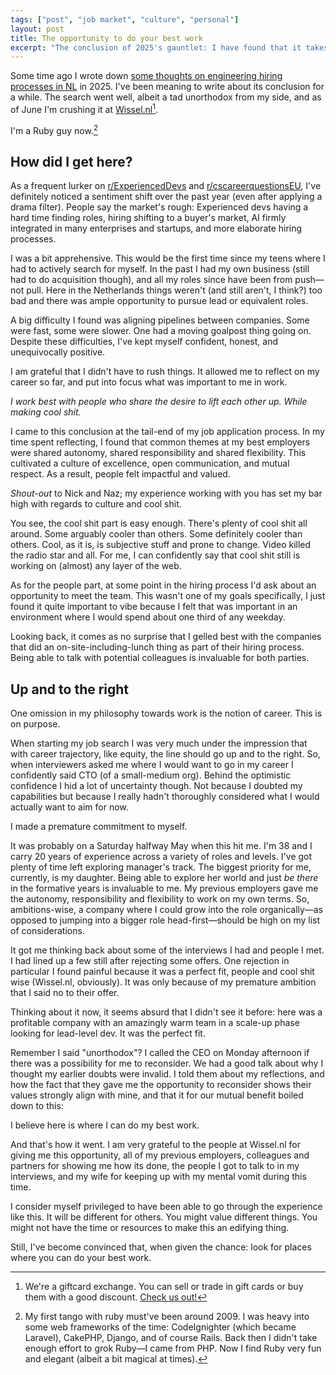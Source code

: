 ```yaml
---
tags: ["post", "job market", "culture", "personal"]
layout: post
title: The opportunity to do your best work
excerpt: "The conclusion of 2025's gauntlet: I have found that it takes some care finding places where you can do your best work."
---
```


Some time ago I wrote down [some thoughts on engineering hiring processes in
NL](/posts/into-the-gauntlet-hiring-in-NL-2025/) in 2025. I've been meaning
to write about its conclusion for a while. The search went well,
albeit a tad unorthodox from my side, and as of June I'm crushing it at
[Wissel.nl](https://www.wissel.nl)[^wissel].

I'm a Ruby guy now.[^ruby]

## How did I get here?

As a frequent lurker on
[r/ExperiencedDevs](http://old.reddit.com/r/ExperiencedDevs) and
[r/cscareerquestionsEU](https://old.reddit.com/r/cscareerquestionsEU), I've
definitely noticed a sentiment shift over the past year (even after applying a
drama filter). People say the market's rough: Experienced devs having a hard
time finding roles, hiring shifting to a buyer's market, AI firmly integrated
in many enterprises and startups, and more elaborate hiring processes.

I was a bit apprehensive. This would be the first time since my teens where I
had to actively search for myself. In the past I had my own business (still had
to do acquisition though), and all my roles since have been from push—not pull.
Here in the Netherlands things weren't (and still aren't, I think?) too bad and
there was ample opportunity to pursue lead or equivalent roles.

A big difficulty I found was aligning pipelines between companies. Some were
fast, some were slower. One had a moving goalpost thing going on. Despite these
difficulties, I've kept myself confident, honest, and unequivocally positive.

I am grateful that I didn't have to rush things. It allowed me to reflect on my
career so far, and put into focus what was important to me in work.

_I work best with people who share the desire to lift each other up. While
making cool shit._

I came to this conclusion at the tail-end of my job application process. In my
time spent reflecting, I found that common themes at my best employers were
shared autonomy, shared responsibility and shared flexibility. This cultivated
a culture of excellence, open communication, and mutual respect. As a result,
people felt impactful and valued.

<aside><em>Shout-out</em> to Nick and Naz; my experience working with you has
  set my bar high with regards to culture and cool shit.</aside>

You see, the cool shit part is easy enough. There's plenty of cool shit all
around. Some arguably cooler than others. Some definitely cooler than others.
Cool, as it is, is subjective stuff and prone to change. Video killed the radio
star and all. For me, I can confidently say that cool shit still is working on
(almost) any layer of the web.

As for the people part, at some point in the hiring process I'd ask about an
opportunity to meet the team. This wasn't one of my goals specifically, I just
found it quite important to vibe because I felt that was important in an
environment where I would spend about one third of any weekday.

Looking back, it comes as no surprise that I gelled best with the companies
that did an on-site-including-lunch thing as part of their hiring process.
Being able to talk with potential colleagues is invaluable for both parties.

## Up and to the right

One omission in my philosophy towards work is the notion of career. This is on
purpose.

When starting my job search I was very much under the impression that with
career trajectory, like equity, the line should go up and to the right. So,
when interviewers asked me where I would want to go in my career I confidently
said CTO (of a small-medium org). Behind the optimistic confidence I hid a lot
of uncertainty though. Not because I doubted my capabilities but because I
really hadn't thoroughly considered what I would actually want to aim for now.

I made a premature commitment to myself.

It was probably on a Saturday halfway May when this hit me. I'm 38 and I carry
20 years of experience across a variety of roles and levels. I've got plenty of
time left exploring manager's track. The biggest priority for me, currently, is
my daughter. Being able to explore her world and just _be there_ in the
formative years is invaluable to me. My previous employers gave me the
autonomy, responsibility and flexibility to work on my own terms. So,
ambitions-wise, a company where I could grow into the role organically—as
opposed to jumping into a bigger role head-first—should be high on my list of
considerations.

It got me thinking back about some of the interviews I had and people I met. I
had lined up a few still after rejecting some offers. One rejection in
particular I found painful because it was a perfect fit, people and cool shit
wise (Wissel.nl, obviously). It was only because of my premature ambition that
I said no to their offer.

Thinking about it now, it seems absurd that I didn't see it before: here was a
profitable company with an amazingly warm team in a scale-up phase looking for
lead-level dev. It was the perfect fit.

Remember I said "unorthodox"? I called the CEO on Monday afternoon if there was
a possibility for me to reconsider. We had a good talk about why I thought my
earlier doubts were invalid. I told them about my reflections, and how the fact
that they gave me the opportunity to reconsider shows their values strongly
align with mine, and that it for our mutual benefit boiled down to this:

I believe here is where I can do my best work.

And that's how it went. I am very grateful to the people at Wissel.nl for
giving me this opportunity, all of my previous employers, colleagues and
partners for showing me how its done, the people I got to talk to in my
interviews, and my wife for keeping up with my mental vomit during this time.

I consider myself privileged to have been able to go through the experience
like this. It will be different for others. You might value different things.
You might not have the time or resources to make this an edifying thing.

Still, I've become convinced that, when given the chance: look for places where
you can do your best work.

[^wissel]:
    We're a giftcard exchange. You can sell or trade in gift cards or
    buy them with a good discount. [Check us out!](https://www.wissel.nl)

[^ruby]:
    My first tango with ruby must've been around 2009. I was heavy into
    some web frameworks of the time: CodeIgnighter (which became Laravel),
    CakePHP, Django, and of course Rails. Back then I didn't take enough
    effort to grok Ruby—I came from PHP. Now I find Ruby very fun and
    elegant (albeit a bit magical at times).
